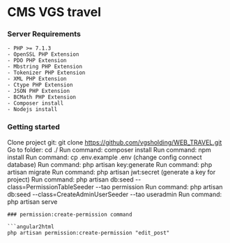 # CMS VGS travel

### Server Requirements
```angular2html
- PHP >= 7.1.3
- OpenSSL PHP Extension
- PDO PHP Extension
- Mbstring PHP Extension
- Tokenizer PHP Extension
- XML PHP Extension
- Ctype PHP Extension
- JSON PHP Extension
- BCMath PHP Extension
- Composer install
- Nodejs install
```

### Getting started
Clone project git: git clone https://github.com/vgsholding/WEB_TRAVEL.git
Go to folder: cd ./
Run command: composer install
Run command: npm install
Run command: cp .env.example .env (change config connect database)
Run command: php artisan key:generate
Run command: php artisan migrate
Run command: php artisan jwt:secret (generate a key for project)
Run command: php artisan db:seed --class=PermissionTableSeeder --tao permission
Run command: php artisan db:seed --class=CreateAdminUserSeeder --tao useradmin
Run command: php artisan serve 
```
### permission:create-permission command

```angular2html
php artisan permission:create-permission "edit_post"
```
